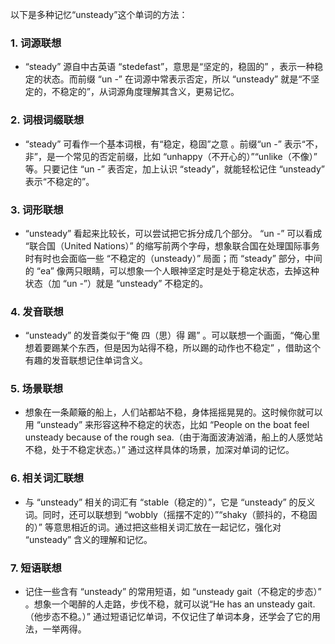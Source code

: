 以下是多种记忆“unsteady”这个单词的方法：

### 1. 词源联想
 - “steady” 源自中古英语 “stedefast”，意思是“坚定的，稳固的” ，表示一种稳定的状态。而前缀 “un -” 在词源中常表示否定，所以 “unsteady” 就是“不坚定的，不稳定的”，从词源角度理解其含义，更易记忆。

### 2. 词根词缀联想
 - “steady” 可看作一个基本词根，有“稳定，稳固”之意 。前缀“un -” 表示“不，非”，是一个常见的否定前缀，比如 “unhappy（不开心的）”“unlike（不像）” 等。只要记住 “un -” 表否定，加上认识 “steady”，就能轻松记住 “unsteady” 表示“不稳定的”。

### 3. 词形联想
 - “unsteady” 看起来比较长，可以尝试把它拆分成几个部分。 “un -” 可以看成 “联合国（United Nations）” 的缩写前两个字母，想象联合国在处理国际事务时有时也会面临一些 “不稳定的（unsteady）” 局面；而 “steady” 部分，中间的 “ea” 像两只眼睛，可以想象一个人眼神坚定时是处于稳定状态，去掉这种状态（加 “un -”）就是 “unsteady” 不稳定的。

### 4. 发音联想
 - “unsteady” 的发音类似于“俺 四（思）得 踢” 。可以联想一个画面，“俺心里想着要踢某个东西，但是因为站得不稳，所以踢的动作也不稳定” ，借助这个有趣的发音联想记住单词含义。

### 5. 场景联想
 - 想象在一条颠簸的船上，人们站都站不稳，身体摇摇晃晃的。这时候你就可以用 “unsteady” 来形容这种不稳定的状态，比如 “People on the boat feel unsteady because of the rough sea.（由于海面波涛汹涌，船上的人感觉站不稳，处于不稳定状态。）” 通过这样具体的场景，加深对单词的记忆。

### 6. 相关词汇联想
 - 与 “unsteady” 相关的词汇有 “stable（稳定的）”，它是 “unsteady” 的反义词。同时，还可以联想到 “wobbly（摇摆不定的）”“shaky（颤抖的，不稳固的）” 等意思相近的词。通过把这些相关词汇放在一起记忆，强化对 “unsteady” 含义的理解和记忆。

### 7. 短语联想
 - 记住一些含有 “unsteady” 的常用短语，如 “unsteady gait（不稳定的步态）” 。想象一个喝醉的人走路，步伐不稳，就可以说“He has an unsteady gait.（他步态不稳。）” 通过短语记忆单词，不仅记住了单词本身，还学会了它的用法，一举两得。 